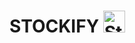 # STOCKIFY <img src="https://raw.githubusercontent.com/icimidemirag/STOCKIFY/main/PROJE/bin/Debug/icon.ico" alt="Stockify" height="35" width="35"/>
